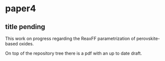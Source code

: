 # paper4
## title pending

This work on progress regarding the ReaxFF parametrization of perovskite-based oxides.

On top of the repository tree there is a pdf with an up to date draft.